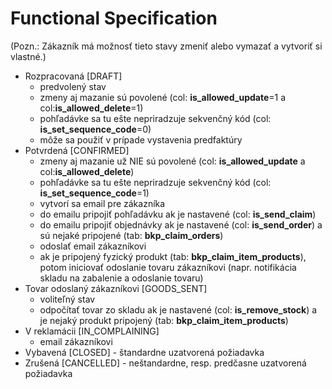 # Functional Specification

(Pozn.: Zákazník má možnosť tieto stavy zmeniť alebo vymazať a vytvoriť si vlastné.)

* Rozpracovaná [DRAFT]
	* predvolený stav
	* zmeny aj mazanie sú povolené (col: **is_allowed_update**=1 a col:**is_allowed_delete**=1)
	* pohľadávke sa tu ešte nepriradzuje sekvenčný kód (col: **is_set_sequence_code**=0)
	* môže sa použiť v prípade vystavenia predfaktúry
* Potvrdená [CONFIRMED]
	* zmeny aj mazanie už NIE sú povolené (col: **is_allowed_update** a col:**is_allowed_delete**)
	* pohľadávke sa tu ešte nepriradzuje sekvenčný kód (col: **is_set_sequence_code**=1)
	* vytvorí sa email pre zákazníka
	* do emailu pripojiť pohľadávku ak je nastavené (col: **is_send_claim**)
	* do emailu pripojiť objednávky ak je nastavené (col: **is_send_order**) a sú nejaké pripojené  (tab: **bkp_claim_orders**)
	* odoslať email zákazníkovi
	* ak je pripojený fyzický produkt  (tab: **bkp_claim_item_products**), potom iniciovať odoslanie tovaru zákazníkovi (napr. notifikácia skladu na zabalenie a odoslanie tovaru)
* Tovar odoslaný zákazníkovi [GOODS_SENT]
	* voliteľný stav
	* odpočítať tovar zo skladu ak je nastavené (col: **is_remove_stock**) a je nejaký produkt pripojený  (tab: **bkp_claim_item_products**)
* V reklamácii [IN_COMPLAINING]
	* email zákazníkovi
* Vybavená [CLOSED] - štandardne uzatvorená požiadavka
* Zrušená [CANCELLED] - neštandardne, resp. predčasne uzatvorená požiadavka
